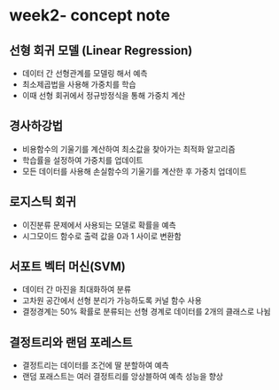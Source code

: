 # week2- concept note
## 선형 회귀 모델 (Linear Regression)
* 데이터 간 선형관계를 모델링 해서 예측
* 최소제곱법을 사용해 가중치를 학습
* 이때 선형 회귀에서 정규방정식을 통해 가중치 계산

## 경사하강법
* 비용함수의 기울기를 계산하여 최소값을 찾아가는 최적화 알고리즘
* 학습률을 설정하여 가중치를 업데이트
* 모든 데이터를 사용해 손실함수의 기울기를 계산한 후 가중치 업데이트

## 로지스틱 회귀
* 이진분류 문제에서 사용되는 모델로 확률을 예측
* 시그모이드 함수로 출력 값을 0과 1 사이로 변환함

## 서포트 벡터 머신(SVM)
* 데이터 간 마진을 최대화하여 분류
* 고차원 공간에서 선형 분리가 가능하도록 커널 함수 사용
* 결정경계는 50% 확률로 분류되는 선형 경계로 데이터를 2개의 클래스로 나뉨

## 결정트리와 랜덤 포레스트
* 결정트리는 데이터를 조건에 딸 분할하여 예측
* 랜덤 포래스트는 여러 결정트리를 앙상블하여 예측 성능을 향상